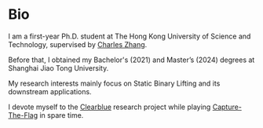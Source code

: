 # Bio

I am a first-year Ph.D. student at The Hong Kong University of Science and Technology, supervised by [Charles Zhang](https://cse.hkust.edu.hk/~charlesz).

Before that, I obtained my Bachelor's (2021) and Master’s (2024) degrees at Shanghai Jiao Tong University. 

My research interests mainly focus on Static Binary Lifting and its downstream applications.

I devote myself to the [Clearblue](https://clearblueinnovations.org/) research project while playing [Capture-The-Flag](https://ctftime.org/user/121120) in spare time.
